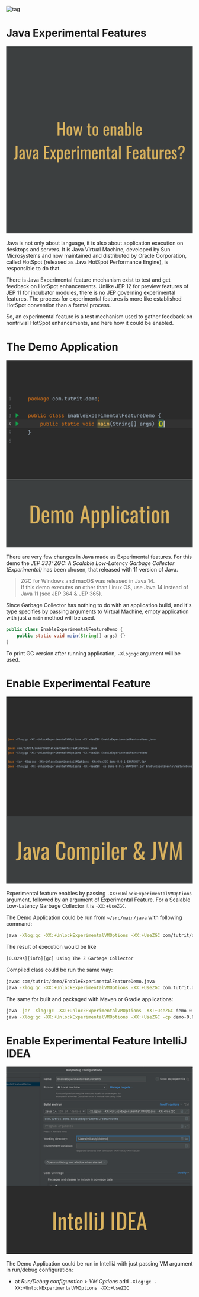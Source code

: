 ![tag](https://img.shields.io/badge/article-Instagram-red.svg)
# Java Experimental Features
![](./Java_Experimental_Features/1.png)
<div component="text-block">
Java is not only about language, it is also about application execution on desktops and servers. It is Java Virtual Machine, 
developed by Sun Microsystems and now maintained and distributed by Oracle Corporation, called HotSpot (released as Java HotSpot Performance Engine),
is responsible to do that.  

There is Java Experimental feature mechanism exist to test and get feedback on HotSpot enhancements.
Unlike JEP 12 for preview features of JEP 11 for incubator modules, there is no JEP governing experimental features.
The process for experimental features is more like established HotSpot convention than a formal process.  

So, an experimental feature is a test mechanism used to gather feedback on nontrivial HotSpot enhancements, and here
how it could be enabled.

</div>

# The Demo Application
![](./Java_Experimental_Features/2.png)
<div component="text-block">

There are very few changes in Java made as Experimental features. For this demo the _JEP 333: ZGC: A Scalable Low-Latency 
Garbage Collector (Experimental)_ has been chosen, that released with 11 version of Java.

> ZGC for Windows and macOS was released in Java 14.  
> If this demo executes on other than Linux OS, use Java 14 instead of Java 11 (see JEP 364 & JEP 365). 

Since Garbage Collector has nothing to do with an application build, and it's type specifies by passing arguments to Virtual Machine, 
empty application with just a `main` method will be used.

```java
public class EnableExperimentalFeatureDemo {
    public static void main(String[] args) {}
}
```

To print GC version after running application, `-Xlog:gc` argument will be used.

</div>

# Enable Experimental Feature  
![](./Java_Experimental_Features/3.png)
<div component="text-block">

Experimental feature enables by passing `-XX:+UnlockExperimentalVMOptions` argument, followed by an argument
of Experimental Feature. For a Scalable Low-Latency Garbage Collector it is `-XX:+UseZGC`.

The Demo Application could be run from `~/src/main/java` with following command:

```bash
java -Xlog:gc -XX:+UnlockExperimentalVMOptions -XX:+UseZGC com/tutrit/demo/EnableExperimentalFeatureDemo.java 
```

The result of execution would be like

```bash
[0.029s][info][gc] Using The Z Garbage Collector
```

Compiled class could be run the same way:

```bash
javac com/tutrit/demo/EnableExperimentalFeatureDemo.java
java -Xlog:gc -XX:+UnlockExperimentalVMOptions -XX:+UseZGC com.tutrit.demo.EnableExperimentalFeatureDemo
```

The same for built and packaged with Maven or Gradle applications:

```bash
java -jar -Xlog:gc -XX:+UnlockExperimentalVMOptions -XX:+UseZGC demo-0.0.1-SNAPSHOT.jar
java -Xlog:gc -XX:+UnlockExperimentalVMOptions -XX:+UseZGC -cp demo-0.0.1-SNAPSHOT.jar com.tutrit.demo.EnableExperimentalFeatureDemo
```
</div>

# Enable Experimental Feature IntelliJ IDEA
![](./Java_Experimental_Features/4.png)
<div component="text-block">

The Demo Application could be run in IntelliJ with just passing VM argument in run/debug configuration:  

- at _Run/Debug configuration_ > _VM Options_ add `-Xlog:gc -XX:+UnlockExperimentalVMOptions -XX:+UseZGC`

</div>

